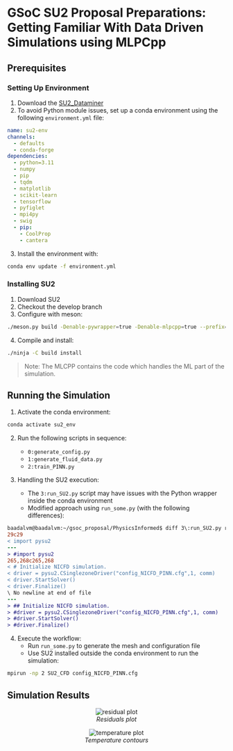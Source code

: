 # GSoC SU2 Proposal Preparations: Getting Familiar With Data Driven Simulations using MLPCpp

## Prerequisites

### Setting Up Environment

1. Download the [SU2_Dataminer](https://github.com/EvertBunschoten/SU2_DataMiner)
2. To avoid Python module issues, set up a conda environment using the following `environment.yml` file:

```yaml
name: su2-env
channels:
  - defaults
  - conda-forge
dependencies:
  - python=3.11
  - numpy
  - pip
  - tqdm
  - matplotlib
  - scikit-learn
  - tensorflow
  - pyfiglet
  - mpi4py
  - swig
  - pip:
    - CoolProp
    - cantera
```

3. Install the environment with:

```bash
conda env update -f environment.yml
```

### Installing SU2

1. Download SU2
2. Checkout the develop branch
3. Configure with meson:

```bash
./meson.py build -Denable-pywrapper=true -Denable-mlpcpp=true --prefix=/home/baadalvm/su2_develop/SU2
```

4. Compile and install:

```bash
./ninja -C build install
```

> Note: The MLCPP contains the code which handles the ML part of the simulation.

## Running the Simulation

1. Activate the conda environment:

```bash
conda activate su2_env
```

2. Run the following scripts in sequence:
   - `0:generate_config.py`
   - `1:generate_fluid_data.py`
   - `2:train_PINN.py`

3. Handling the SU2 execution:
   - The `3:run_SU2.py` script may have issues with the Python wrapper inside the conda environment
   - Modified approach using `run_some.py` (with the following differences):

```diff
baadalvm@baadalvm:~/gsoc_proposal/PhysicsInformed$ diff 3\:run_SU2.py run_some.py 
29c29
< import pysu2
---
> #import pysu2
265,268c265,268
< # Initialize NICFD simulation.
< driver = pysu2.CSinglezoneDriver("config_NICFD_PINN.cfg",1, comm)
< driver.StartSolver()
< driver.Finalize()
\ No newline at end of file
---
> ## Initialize NICFD simulation.
> #driver = pysu2.CSinglezoneDriver("config_NICFD_PINN.cfg",1, comm)
> #driver.StartSolver()
> #driver.Finalize()
```

4. Execute the workflow:
   - Run `run_some.py` to generate the mesh and configuration file
   - Use SU2 installed outside the conda environment to run the simulation:

```bash
mpirun -np 2 SU2_CFD config_NICFD_PINN.cfg
```

## Simulation Results

<p align="center">
  <img src="rms_residuals.png" alt="residual plot">
  <br>
  <em>Residuals plot</em>
</p>

<p align="center">
  <img src="gsoc_proposal_temp_c.png" alt="temperature plot">
  <br>
  <em>Temperature contours</em>
</p>
